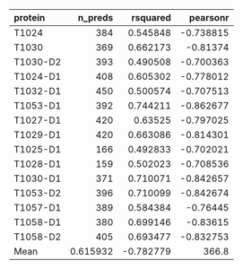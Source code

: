 | protein   |    n_preds |   rsquared |   pearsonr |
|:----------|-----------:|-----------:|-----------:|
| T1024     | 384        |   0.545848 |  -0.738815 |
| T1030     | 369        |   0.662173 |  -0.81374  |
| T1030-D2  | 393        |   0.490508 |  -0.700363 |
| T1024-D1  | 408        |   0.605302 |  -0.778012 |
| T1032-D1  | 450        |   0.500574 |  -0.707513 |
| T1053-D1  | 392        |   0.744211 |  -0.862677 |
| T1027-D1  | 420        |   0.63525  |  -0.797025 |
| T1029-D1  | 420        |   0.663086 |  -0.814301 |
| T1025-D1  | 166        |   0.492833 |  -0.702021 |
| T1028-D1  | 159        |   0.502023 |  -0.708536 |
| T1030-D1  | 371        |   0.710071 |  -0.842657 |
| T1053-D2  | 396        |   0.710099 |  -0.842674 |
| T1057-D1  | 389        |   0.584384 |  -0.76445  |
| T1058-D1  | 380        |   0.699146 |  -0.83615  |
| T1058-D2  | 405        |   0.693477 |  -0.832753 |
| Mean      |   0.615932 |  -0.782779 | 366.8      |